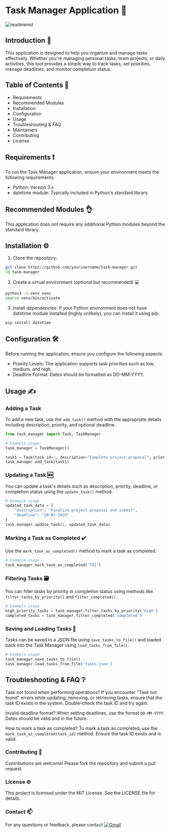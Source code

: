 # Task Manager Application 📑	
![readmemd](https://github.com/pgnikolov/task-manager/assets/151896883/5e60450b-4b26-44ca-9f04-c6a6ea5ce108)

## Introduction 🎦

This application is designed to help you organize and manage tasks effectively. Whether you're managing personal tasks, team projects, or daily activities, this tool provides a simple way to track tasks, set priorities, manage deadlines, and monitor completion status.

## Table of Contents 📝

- Requirements 
- Recommended Modules 
- Installation 
- Configuration 
- Usage 
- Troubleshooting & FAQ 
- Maintainers 
- Contributing
- License

## Requirements ❗

To run the Task Manager application, ensure your environment meets the following requirements:
- Python: Version 3.x 
- datetime module: Typically included in Python's standard library

## Recommended Modules 👌
This application does not require any additional Python modules beyond the standard library.

## Installation ⚙️
1. Clone the repository:
```bash
git clone https://github.com/yourusername/task-manager.git
cd task-manager
```
2. Create a virtual environment (optional but recommended) 💻
```bash
python3 -m venv venv
source venv/bin/activate 
```
3. Install dependencies: 
If your Python environment does not have datetime module installed (highly unlikely), you can install it using pip:
```bash
pip install datetime
```

## Configuration  🛠️

Before running the application, ensure you configure the following aspects:
- Priority Levels: The application supports task priorities such as low, medium, and high. 
- Deadline Format: Dates should be formatted as DD-MM-YYYY.

## Usage ✍️

### Adding a Task
To add a new task, use the `add_task()` method with the appropriate details including description, priority, and optional deadline.
```python
from task_manager import Task, TaskManager

# Example usage
task_manager = TaskManager()

task1 = Task(task_id=1, description="Complete project proposal", priority="high", deadline="15-07-2024")
task_manager.add_task(task1)
```
### Updating a Task 🆕
You can update a task's details such as description, priority, deadline, or completion status using the `update_task()` method.
```python
# Example usage
updated_task_data = {
    "description": "Finalize project proposal and submit",
    "deadline": "20-07-2024"
}
task_manager.update_task(1, updated_task_data)
```

### Marking a Task as Completed ✔️
Use the `mark_task_as_completed()` method to mark a task as completed.
```python
# Example usage
task_manager.mark_task_as_completed('T01')
```

### Filtering Tasks 🗃️
You can filter tasks by priority or completion status using methods like `filter_tasks_by_priority()` and `filter_completed()`.
```python
# Example usage
high_priority_tasks = task_manager.filter_tasks_by_priority('high')
completed_tasks = task_manager.filter_completed('completed')
```

### Saving and Loading Tasks 💾
Tasks can be saved to a JSON file using `save_tasks_to_file()` and loaded back into the Task Manager using `load_tasks_from_file()`.
```python
# Example usage
task_manager.save_tasks_to_file()
task_manager.load_tasks_from_file('tasks.json')
```

## Troubleshooting & FAQ ❔
Task not found when performing operations?
If you encounter "Task not found" errors while updating, removing, or retrieving tasks, ensure that the task ID exists in the system. Double-check the task ID and try again.

Invalid deadline format?
When setting deadlines, use the format `DD-MM-YYYY`. Dates should be valid and in the future.

How to mark a task as completed?
To mark a task as completed, use the `mark_task_as_completed(task_id)` method. Ensure the task ID exists and is valid.

### Contributing 🤝
Contributions are welcome! Please fork the repository and submit a pull request.

### License ©️
This project is licensed under the MIT License. See the LICENSE file for details.

### Contact 📫
For any questions or feedback, please contact [![Gmail](https://img.shields.io/badge/-Gmail-c14438?style=flat&logo=Gmail&logoColor=white)](mailto:pgnikolov@gmail.com)
